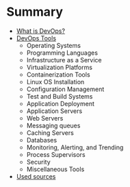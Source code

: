 # Summary

* [What is DevOps?](chapter1.md)
* [DevOps Tools](chapter2.md)
    * Operating Systems
	* Programming Languages
    * Infrastructure as a Service
    * Virtualization Platforms
    * Containerization Tools
    * Linux OS Installation
    * Configuration Management
    * Test and Build Systems
    * Application Deployment
    * Application Servers
    * Web Servers
    * Messaging queues
    * Caching Servers
    * Databases
    * Monitoring, Alerting, and Trending
    * Process Supervisors
    * Security
    * Miscellaneous Tools
* [Used sources](chapter3.md)

